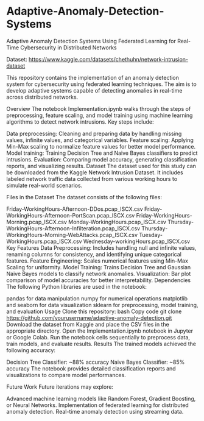 # Adaptive-Anomaly-Detection-Systems
Adaptive Anomaly Detection Systems Using Federated Learning for Real-Time Cybersecurity in Distributed Networks

Dataset: https://www.kaggle.com/datasets/chethuhn/network-intrusion-dataset


This repository contains the implementation of an anomaly detection system for cybersecurity using federated learning techniques. The aim is to develop adaptive systems capable of detecting anomalies in real-time across distributed networks.

Overview
The notebook Implementation.ipynb walks through the steps of preprocessing, feature scaling, and model training using machine learning algorithms to detect network intrusions. Key steps include:

Data preprocessing: Cleaning and preparing data by handling missing values, infinite values, and categorical variables.
Feature scaling: Applying Min-Max scaling to normalize feature values for better model performance.
Model training: Training Decision Tree and Naive Bayes classifiers to predict intrusions.
Evaluation: Comparing model accuracy, generating classification reports, and visualizing results.
Dataset
The dataset used for this study can be downloaded from the Kaggle Network Intrusion Dataset. It includes labeled network traffic data collected from various working hours to simulate real-world scenarios.

Files in the Dataset
The dataset consists of the following files:

Friday-WorkingHours-Afternoon-DDos.pcap_ISCX.csv
Friday-WorkingHours-Afternoon-PortScan.pcap_ISCX.csv
Friday-WorkingHours-Morning.pcap_ISCX.csv
Monday-WorkingHours.pcap_ISCX.csv
Thursday-WorkingHours-Afternoon-Infilteration.pcap_ISCX.csv
Thursday-WorkingHours-Morning-WebAttacks.pcap_ISCX.csv
Tuesday-WorkingHours.pcap_ISCX.csv
Wednesday-workingHours.pcap_ISCX.csv
Key Features
Data Preprocessing: Includes handling null and infinite values, renaming columns for consistency, and identifying unique categorical features.
Feature Engineering: Scales numerical features using Min-Max Scaling for uniformity.
Model Training: Trains Decision Tree and Gaussian Naive Bayes models to classify network anomalies.
Visualization: Bar plot comparison of model accuracies for better interpretability.
Dependencies
The following Python libraries are used in the notebook:

pandas for data manipulation
numpy for numerical operations
matplotlib and seaborn for data visualization
sklearn for preprocessing, model training, and evaluation
Usage
Clone this repository:
bash
Copy code
git clone https://github.com/yourusername/adaptive-anomaly-detection.git
Download the dataset from Kaggle and place the CSV files in the appropriate directory.
Open the Implementation.ipynb notebook in Jupyter or Google Colab.
Run the notebook cells sequentially to preprocess data, train models, and evaluate results.
Results
The trained models achieved the following accuracy:

Decision Tree Classifier: ~88% accuracy
Naive Bayes Classifier: ~85% accuracy
The notebook provides detailed classification reports and visualizations to compare model performances.

Future Work
Future iterations may explore:

Advanced machine learning models like Random Forest, Gradient Boosting, or Neural Networks.
Implementation of federated learning for distributed anomaly detection.
Real-time anomaly detection using streaming data.
